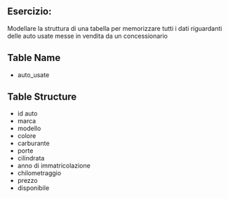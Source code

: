  ## Esercizio:
 
 Modellare la struttura di una tabella per memorizzare tutti i dati riguardanti delle auto usate messe in vendita da un concessionario


 ## Table Name

- auto_usate

 ## Table Structure

- id auto
- marca
- modello
- colore
- carburante
- porte
- cilindrata
- anno di immatricolazione
- chilometraggio
- prezzo
- disponibile



